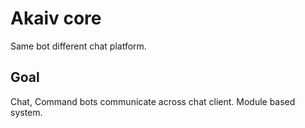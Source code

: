 # Akaiv core
Same bot different chat platform.  

## Goal
Chat, Command bots communicate across chat client. Module based system.
